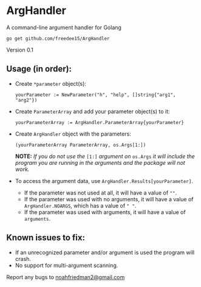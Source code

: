 # ArgHandler
A command-line argument handler for Golang

`go get github.com/freedee15/ArgHandler`

Version 0.1

## Usage (in order):

- Create `*parameter` object(s): 

  `yourParameter := NewParameter("h", "help", []string{"arg1", "arg2"})`

- Create `ParameterArray` and add your parameter object(s) to it: 

  `yourParameterArray := ArgHandler.ParameterArray{yourParameter}`

- Create `ArgHandler` object with the parameters: 

  `(yourParameterArray ParameterArray, os.Args[1:])`

  **NOTE:** *If you do not use the* `[1:]` *argument on* `os.Args` *it will include the program you are running in the arguments and the package will not work.*

- To access the argument data, use `ArgHandler.Results[yourParameter]`.

  - If the parameter was not used at all, it will have a value of `""`.
  - If the parameter was used with no arguments, it will have a value of `ArgHandler.NOARGS`, which has a value of `" "`.
  - If the parameter was used with arguments, it will have a value of `arguments`.
 
## Known issues to fix:
- If an unrecognized parameter and/or argument is used the program will crash.
- No support for multi-argument scanning.

Report any bugs to noahfriedman2@gmail.com
